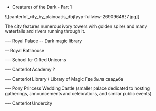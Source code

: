 - Creatures of the Dark - Part 1

![[canterlot_city_by_plainoasis_dbjfyyp-fullview-2690964827.jpg]]

The city features numerous ivory towers with golden spires and many waterfalls and rivers running through it.


--- Royal Palace
-- Dark magic library 

-- Royal Bathhouse




--- School for Gifted Unicorns

--- Canterlot Academy ?


--- Canterlot Library / Library of Magic
Где была свадьба


--- Pony Princess Wedding Castle (smaller palace dedicated to hosting gatherings, announcements and celebrations, and similar public events)




--- Canterlot Undercity